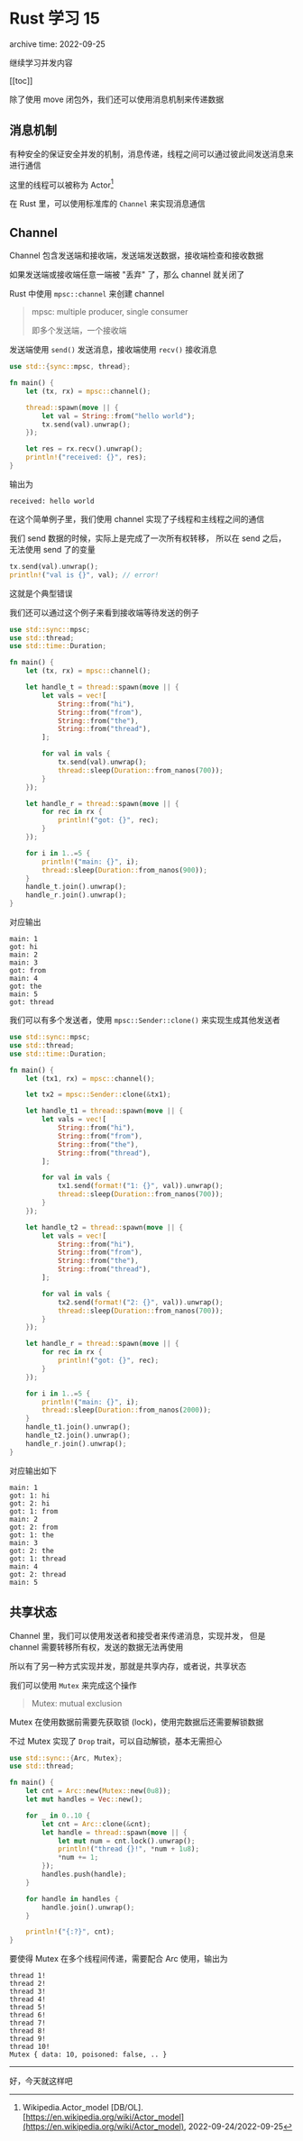 # Rust 学习 15

<p class="archive-time">archive time: 2022-09-25</p>

<p class="sp-comment">继续学习并发内容</p>

[[toc]]

除了使用 move 闭包外，我们还可以使用消息机制来传递数据

## 消息机制

有种安全的保证安全并发的机制，消息传递，线程之间可以通过彼此间发送消息来进行通信

这里的线程可以被称为 Actor[^1]

在 Rust 里，可以使用标准库的 `Channel` 来实现消息通信

## Channel

Channel 包含发送端和接收端，发送端发送数据，接收端检查和接收数据

如果发送端或接收端任意一端被 "丢弃" 了，那么 channel 就关闭了

Rust 中使用 `mpsc::channel` 来创建 channel

> mpsc: multiple producer, single consumer
>
> 即多个发送端，一个接收端

发送端使用 `send()` 发送消息，接收端使用 `recv()` 接收消息

```rust
use std::{sync::mpsc, thread};

fn main() {
    let (tx, rx) = mpsc::channel();

    thread::spawn(move || {
        let val = String::from("hello world");
        tx.send(val).unwrap();
    });

    let res = rx.recv().unwrap();
    println!("received: {}", res);
}
```

输出为

```text
received: hello world
```

在这个简单例子里，我们使用 channel 实现了子线程和主线程之间的通信

我们 send 数据的时候，实际上是完成了一次所有权转移，
所以在 send 之后，无法使用 send 了的变量

```rust
tx.send(val).unwrap();
println!("val is {}", val); // error!
```

这就是个典型错误

我们还可以通过这个例子来看到接收端等待发送的例子

```rust
use std::sync::mpsc;
use std::thread;
use std::time::Duration;

fn main() {
    let (tx, rx) = mpsc::channel();

    let handle_t = thread::spawn(move || {
        let vals = vec![
            String::from("hi"),
            String::from("from"),
            String::from("the"),
            String::from("thread"),
        ];

        for val in vals {
            tx.send(val).unwrap();
            thread::sleep(Duration::from_nanos(700));
        }
    });

    let handle_r = thread::spawn(move || {
        for rec in rx {
            println!("got: {}", rec);
        }
    });

    for i in 1..=5 {
        println!("main: {}", i);
        thread::sleep(Duration::from_nanos(900));
    }
    handle_t.join().unwrap();
    handle_r.join().unwrap();
}
```

对应输出

```text
main: 1
got: hi
main: 2
main: 3
got: from
main: 4
got: the
main: 5
got: thread
```

我们可以有多个发送者，使用 `mpsc::Sender::clone()` 来实现生成其他发送者

```rust
use std::sync::mpsc;
use std::thread;
use std::time::Duration;

fn main() {
    let (tx1, rx) = mpsc::channel();

    let tx2 = mpsc::Sender::clone(&tx1);

    let handle_t1 = thread::spawn(move || {
        let vals = vec![
            String::from("hi"),
            String::from("from"),
            String::from("the"),
            String::from("thread"),
        ];

        for val in vals {
            tx1.send(format!("1: {}", val)).unwrap();
            thread::sleep(Duration::from_nanos(700));
        }
    });

    let handle_t2 = thread::spawn(move || {
        let vals = vec![
            String::from("hi"),
            String::from("from"),
            String::from("the"),
            String::from("thread"),
        ];

        for val in vals {
            tx2.send(format!("2: {}", val)).unwrap();
            thread::sleep(Duration::from_nanos(700));
        }
    });

    let handle_r = thread::spawn(move || {
        for rec in rx {
            println!("got: {}", rec);
        }
    });

    for i in 1..=5 {
        println!("main: {}", i);
        thread::sleep(Duration::from_nanos(2000));
    }
    handle_t1.join().unwrap();
    handle_t2.join().unwrap();
    handle_r.join().unwrap();
}
```

对应输出如下

```text
main: 1
got: 1: hi
got: 2: hi
got: 1: from
main: 2
got: 2: from
got: 1: the
main: 3
got: 2: the
got: 1: thread
main: 4
got: 2: thread
main: 5
```

## 共享状态

Channel 里，我们可以使用发送者和接受者来传递消息，实现并发，
但是 channel 需要转移所有权，发送的数据无法再使用

所以有了另一种方式实现并发，那就是共享内存，或者说，共享状态

我们可以使用 `Mutex` 来完成这个操作

> Mutex: mutual exclusion

Mutex 在使用数据前需要先获取锁 (lock)，使用完数据后还需要解锁数据

不过 Mutex 实现了 `Drop` trait，可以自动解锁，基本无需担心

```rust
use std::sync::{Arc, Mutex};
use std::thread;

fn main() {
    let cnt = Arc::new(Mutex::new(0u8));
    let mut handles = Vec::new();

    for _ in 0..10 {
        let cnt = Arc::clone(&cnt);
        let handle = thread::spawn(move || {
            let mut num = cnt.lock().unwrap();
            println!("thread {}!", *num + 1u8);
            *num += 1;
        });
        handles.push(handle);
    }

    for handle in handles {
        handle.join().unwrap();
    }

    println!("{:?}", cnt);
}
```

要使得 Mutex 在多个线程间传递，需要配合 Arc 使用，输出为

```text
thread 1!
thread 2!
thread 3!
thread 4!
thread 5!
thread 6!
thread 7!
thread 8!
thread 9!
thread 10!
Mutex { data: 10, poisoned: false, .. }
```

---

好，今天就这样吧

[^1]:
    Wikipedia.Actor_model \[DB/OL\].
    [https://en.wikipedia.org/wiki/Actor_model](https://en.wikipedia.org/wiki/Actor_model),
    2022-09-24/2022-09-25
